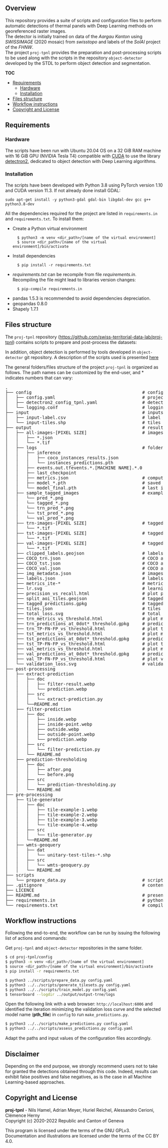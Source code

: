 ## Overview

This repository provides a suite of scripts and configuration files to perform automatic detections of thermal panels with Deep Learning methods on georeferenced raster images.<br>
The detector is initially trained on data of the _Aargau Kanton_ using _SWISSIMAGE_ (2020 mosaic) from _swisstopo_ and labels of the _SolAI_ project of the _FHNW_.<br>
The project `proj-tpnl` provides the preparation and post-processing scripts to be used along with the scripts in the repository `object-detector` developed by the STDL to perform object detection and segmentation.

**TOC**
- [Requirements](#requirements)
    - [Hardware](#hardware)
    - [Installation](#installation)
- [Files structure](#files-structure)
- [Workflow instructions](#workflow-instructions)
- [Copyright and License](#copyright-and-license)

## Requirements

### Hardware

The scripts have been run with Ubuntu 20.04 OS on a 32 GiB RAM machine with 16 GiB GPU (NVIDIA Tesla T4) compatible with [CUDA](https://detectron2.readthedocs.io/en/latest/tutorials/install.html) to use the library [detectron2](https://github.com/facebookresearch/detectron2), dedicated to object detection with Deep Learning algorithms. <br>

### Installation

The scripts have been developed with Python 3.8 using PyTorch version 1.10 and CUDA version 11.3. 
If not already done install GDAL:

    sudo apt-get install -y python3-gdal gdal-bin libgdal-dev gcc g++ python3.8-dev

All the dependencies required for the project are listed in `requirements.in` and `requirements.txt`. To install them:

- Create a Python virtual environment

        $ python3 -m venv <dir_path>/[name of the virtual environment]
        $ source <dir_path>/[name of the virtual environment]/bin/activate

- Install dependencies

        $ pip install -r requirements.txt

- _requirements.txt_ can be recompile from file _requirements.in_. Recompiling the file might lead to libraries version changes:

        $ pip-compile requirements.in

* pandas 1.5.3 is recommended to avoid dependencies depreciation.
* geopandas 0.8.0
* Shapely 1.7.1


## Files structure

The `proj-tpnl` repository (https://github.com/swiss-territorial-data-lab/proj-tpnl) contains scripts to prepare and post-process the datasets:

In addition, object detection is performed by tools developed in `object-detector` git repository. A description of the scripts used is presented [here](https://github.com/swiss-territorial-data-lab/object-detector)

The general folders/files structure of the project `proj-tpnl` is organized as follows. The path names can be customized by the end-user, and * indicates numbers that can vary:

<pre>.
├── config                                          # configurations files folder
│   ├── config.yaml                                 # project configuration file
│   ├── detectron2_config_tpnl.yaml                 # detectron 2 configuration file 
│   └── logging.conf                                # logging configuration
├── input                                           # inputs folders. Have to be created by the end-user 
│   ├── input-label.csv                             # label coordinates saved in .csv file
│   └── input-tiles.shp                             # tiles shapefile
├── output                                          # results folder
│   ├── all-images-[PIXEL SIZE]                     # images downloaded from wmts server (XYZ values)
│   │   ├── *.json
│   │   └── *.tif
│   ├── logs                                        # folder containing trained model 
│   │   ├── inference
│   │   │   ├── coco_instances_results.json
│   │   │   └── instances_predictions.pth
│   │   ├── events.out.tfevents.*.[MACHINE NAME].*.0
│   │   ├── last_checkpoint
│   │   ├── metrics.json                            # computed metrics for the given interval and bin size
│   │   ├── model_*.pth                             # saved trained model at a given iteration *
│   │   └── model_final.pth                         # last iteration saved model
│   ├── sample_tagged_images                        # examples of annoted prediction on images (XYZ values)
│   │   └── pred_*.png
│   │   └── tagged_*.png
│   │   └── trn_pred_*.png
│   │   └── tst_pred_*.png
│   │   └── val_pred_*.png
│   ├── trn-images-[PIXEL SIZE]                     # tagged images train DataSet  
│   │   └── *.tif
│   ├── tst-images-[PIXEL SIZE]                     # tagged images test DataSet
│   │   └── *.tif
│   ├── val-images-[PIXEL SIZE]                     # tagged images validation DataSet
│   │   └── *.tif
│   ├── clipped_labels.geojson                      # labels shape clipped to tiles shape 
│   ├── COCO_trn.json                               # COCO annotations on train DS
│   ├── COCO_tst.json                               # COCO annotations on test DS
│   ├── COCO_val.json                               # COCO annotations on validation DS
│   ├── img_metadata.json                           # images info
│   ├── labels.json                                 # labels geometries
│   ├── metrics_ite-*                               # metrics value at threshold value for the optimum model iteration * (saved manually after run assess_prediction.py)
│   ├── lr.svg                                      # learning rate plot (downloaded from tensorboard)
│   ├── precision_vs_recall.html                    # plot precision vs recall
│   ├── split_aoi_tiles.geojson                     # tagged DS tiles 
│   ├── tagged_predictions.gpkg                     # tagged predictions (TP, FP, FN) 
│   ├── tiles.json                                  # tiles geometries
│   ├── total_loss.svg                              # total loss plot (downloaded from tensorboard)
│   ├── trn_metrics_vs_threshold.html               # plot metrics of train DS (r, p, f1) vs threshold values
│   ├── trn_predictions_at_0dot*_threshold.gpkg     # prediction results for train DS at a given score threshold * in geopackage
│   ├── trn_TP-FN-FP_vs_threshold.html              # plot train DS TP-FN-FP vs threshold values
│   ├── tst_metrics_vs_threshold.html               # plot metrics of test DS (r, p, f1) vs threshold values
│   ├── tst_predictions_at_0dot*_threshold.gpkg     # prediction results for test DS at a given score threshold * in geopackage
│   ├── tst_TP-FN-FP_vs_threshold.html              # plot test DS TP-FN-FP vs threshold values
│   ├── val_metrics_vs_threshold.html               # plot metrics of validation DS (r, p, f1) vs threshold values
│   ├── val_predictions_at_0dot*_threshold.gpkg     # prediction results for validation DS at a given score threshold * in geopackage
│   ├── val_TP-FN-FP_vs_threshold.html              # plot validation DS TP-FN-FP vs threshold values
│   └── validation_loss.svg                         # validation loss curve (downloaded from tensorboard)
├── post-processing
│   ├── extract-prediction
│   │   ├── doc
│   │   │   ├── filter-result.webp
│   │   │   └── prediction.webp
│   │   ├── src
│   │   │   └── extract-prediction.py
│   │   └──README.md
│   ├── filter-prediction
│   │   ├── doc
│   │   │   ├── inside.webp
│   │   │   ├── inside-point.webp
│   │   │   ├── outside.webp
│   │   │   ├── outside-point.webp
│   │   │   └── prediction.webp
│   │   ├── src
│   │   │   └── filter-prediction.py
│   │   └── README.md
│   ├── prediction-thresholding
│   │   ├── doc
│   │   │   ├── after.png
│   │   │   └── before.png
│   │   ├── src
│   │   │   └── prediction-thresholding.py
│   │   └── README.md
├── pre-processing
│   ├── tile-generator
│   │   ├── doc
│   │   │   ├── tile-example-1.webp
│   │   │   ├── tile-example-2.webp
│   │   │   ├── tile-example-3.webp
│   │   │   └── tile-example-4.webp
│   │   ├── src
│   │   │   └── tile-generator.py
│   │   └──README.md
│   ├── wmts-geoquery
│   │   ├── dat
│   │   │   └── unitary-test-tiles-*.shp
│   │   ├── src
│   │   │   └── wmts-geoquery.py
│   │   └── README.md
├── scripts
│   └── prepare_data.py                             # script preparing files to run the object-detector scripts
├── .gitignore                                      # content added to this file is ignored by git 
├── LICENCE
├── README.md                                       # presentation of the project, requirements and execution of the project 
├── requirements.in                                 # python dependencies (modules and packages) required by the project
└── requirements.txt                                # compiled from requirements.in file. List of python dependencies for virtual environment creation
</pre>

## Workflow instructions

Following the end-to-end, the workflow can be run by issuing the following list of actions and commands:

Get `proj-tpnl` and `object-detector` repositories in the same folder.  

```bash
$ cd proj-tpnl/config
$ python3 -m venv <dir_path>/[name of the virtual environment]
$ source <dir_path>/[name of the virtual environment]/bin/activate
$ pip install -r requirements.txt
```

```bash
$ python3 ../scripts/prepare_data.py config.yaml
$ python3 ../../scripts/generate_tilesets.py config.yaml
$ python3 ../../scripts/train_model.py config.yaml
$ tensorboard --logdir ../output/output-trne/logs
```

Open the following link with a web browser: `http://localhost:6006` and identified the iteration minimizing the validation loss curve and the selected model name (**pth_file**) in `config` to run `make_predictions.py`. 

```bash
$ python3 ../../scripts/make_predictions.py config.yaml
$ python3 ../../scripts/assess_predictions.py config.yaml
```
Adapt the paths and input values of the configuration files accordingly.

## Disclaimer

Depending on the end purpose, we strongly recommend users not to take for granted the detections obtained through this code. Indeed, results can exhibit false positives and false negatives, as is the case in all Machine Learning-based approaches.

## Copyright and License

**proj-tpnl** - Nils Hamel, Adrian Meyer, Huriel Reichel, Alessandro Cerioni, Clémence Herny <br >
Copyright (c) 2020-2022 Republic and Canton of Geneva

This program is licensed under the terms of the GNU GPLv3. Documentation and illustrations are licensed under the terms of the CC BY 4.0.